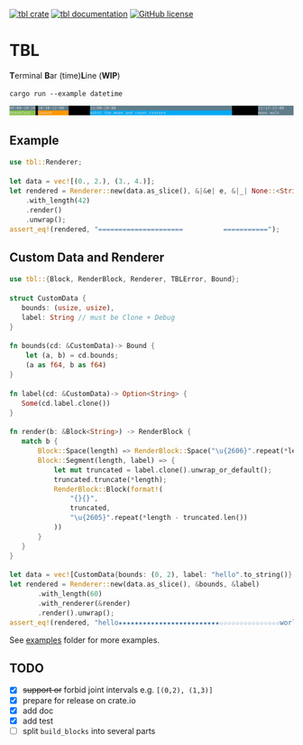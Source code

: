 [![tbl crate](https://img.shields.io/crates/v/tbl.svg)](https://crates.io/crates/tbl)
[![tbl documentation](https://docs.rs/tbl/badge.svg)](https://docs.rs/tbl)
[![GitHub license](https://img.shields.io/github/license/PicoJr/tbl)](https://github.com/PicoJr/tbl/blob/master/LICENSE)
# TBL

**T**erminal **B**ar (time)**L**ine (**WIP**)

`cargo run --example datetime`

![](img/timeline.png)

## Example

```rust
use tbl::Renderer;

let data = vec![(0., 2.), (3., 4.)];
let rendered = Renderer::new(data.as_slice(), &|&e| e, &|_| None::<String>) // explicit type for Option<Label>
    .with_length(42)
    .render()
    .unwrap();
assert_eq!(rendered, "=====================          ===========");
```

## Custom Data and Renderer

```rust
use tbl::{Block, RenderBlock, Renderer, TBLError, Bound};

struct CustomData {
   bounds: (usize, usize),
   label: String // must be Clone + Debug
}

fn bounds(cd: &CustomData)-> Bound {
    let (a, b) = cd.bounds;
    (a as f64, b as f64)
}

fn label(cd: &CustomData)-> Option<String> {
   Some(cd.label.clone())
}

fn render(b: &Block<String>) -> RenderBlock {
   match b {
       Block::Space(length) => RenderBlock::Space("\u{2606}".repeat(*length)),
       Block::Segment(length, label) => {
           let mut truncated = label.clone().unwrap_or_default();
           truncated.truncate(*length);
           RenderBlock::Block(format!(
               "{}{}",
               truncated,
               "\u{2605}".repeat(*length - truncated.len())
           ))
       }
   }
}

let data = vec![CustomData{bounds: (0, 2), label: "hello".to_string()}, CustomData{bounds: (3, 4), label: "world!".to_string()}];
let rendered = Renderer::new(data.as_slice(), &bounds, &label)
       .with_length(60)
       .with_renderer(&render)
       .render().unwrap();
assert_eq!(rendered, "hello★★★★★★★★★★★★★★★★★★★★★★★★★☆☆☆☆☆☆☆☆☆☆☆☆☆☆☆world!★★★★★★★★★");
```

See [examples](examples) folder for more examples.

## TODO

- [x] ~~support or~~ forbid joint intervals e.g. `[(0,2), (1,3)]`
- [x] prepare for release on crate.io
- [x] add doc
- [x] add test
- [ ] split `build_blocks` into several parts
